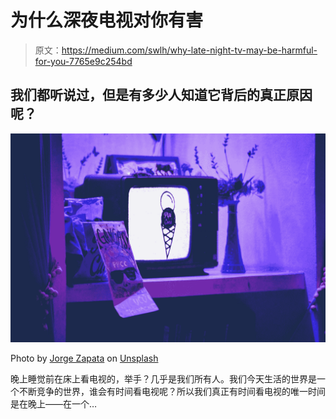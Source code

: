 # 为什么深夜电视对你有害

> 原文：<https://medium.com/swlh/why-late-night-tv-may-be-harmful-for-you-7765e9c254bd>

## 我们都听说过，但是有多少人知道它背后的真正原因呢？

![](img/024d0d57855a13644e7a1574fbd463d3.png)

Photo by [Jorge Zapata](https://unsplash.com/@jorgezapatag?utm_source=medium&utm_medium=referral) on [Unsplash](https://unsplash.com?utm_source=medium&utm_medium=referral)

晚上睡觉前在床上看电视的，举手？几乎是我们所有人。我们今天生活的世界是一个不断竞争的世界，谁会有时间看电视呢？所以我们真正有时间看电视的唯一时间是在晚上——在一个…
